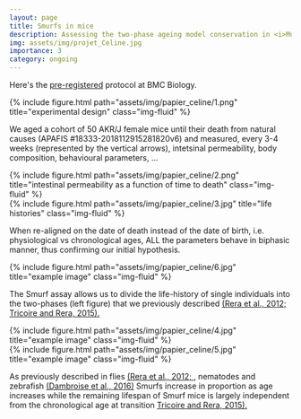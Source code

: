 ```yaml
---
layout: page
title: Smurfs in mice
description: Assessing the two-phase ageing model conservation in <i>Mus musculus</i>
img: assets/img/projet_Celine.jpg
importance: 3
category: ongoing
---
```


Here's the <a href="https://springernature.figshare.com/registered-reports_BMCB">pre-registered</a> protocol at BMC Biology. 

<div class="row">
    <div class="col-sm mt-3 mt-md-0">
        {% include figure.html path="assets/img/papier_celine/1.png" title="experimental design" class="img-fluid" %}
    </div>
</div>

We aged a cohort of 50 AKR/J female mice until their death from natural causes (APAFIS #18333-2018112915281820v6) and measured, every 3-4 weeks (represented by the vertical arrows), intetsinal permeability, body composition, behavioural parameters, ...


<div class="row">
    <div class="col-sm-4 mt-3 mt-md-0">
        {% include figure.html path="assets/img/papier_celine/2.png" title="intestinal permeability as a function of time to death" class="img-fluid" %}
    </div>
    <div class="col-sm-8 mt-3 mt-md-0">
        {% include figure.html path="assets/img/papier_celine/3.jpg" title="life histories" class="img-fluid" %}
    </div>
</div>

When re-aligned on the date of death instead of the date of birth, i.e. physiological vs chronological ages, ALL the parameters behave in biphasic manner, thus confirming our initial hypothesis.


<div class="row justify-content-sm-center">
    <div class="col-sm mt-3 mt-md-0">
        {% include figure.html path="assets/img/papier_celine/6.jpg" title="example image" class="img-fluid" %}
    </div>
</div>

The Smurf assay allows us to divide the life-history of single individuals into the two-phases (left figure) that we previously described <a href=""> (Rera et al., 2012; </a> <a href = "https://www.researchgate.net/publication/283494420_A_New_Discontinuous_2_Phases_of_Aging_Model_Lessons_from_Drosophila_melanogaster"> Tricoire and Rera, 2015).</a>


<div class="row justify-content-sm-center">
    <div class="col-sm-8 mt-3 mt-md-0">
        {% include figure.html path="assets/img/papier_celine/4.jpg" title="example image" class="img-fluid" %}
    </div>
    <div class="col-sm-4 mt-3 mt-md-0">
        {% include figure.html path="assets/img/papier_celine/5.jpg" title="example image" class="img-fluid" %}
    </div>
</div>

As previously described in flies <a href="https://www.researchgate.net/publication/233909455_Intestinal_barrier_dysfunction_links_metabolic_and_inflammatory_markers_of_aging_to_death_in_Drosophila"> (Rera et al., 2012; </a>, nematodes and zebrafish <a href="https://www.researchgate.net/publication/299338408_Two_phases_of_aging_separated_by_the_Smurf_transition_as_a_public_path_to_death"> (Dambroise et al., 2016)</a> Smurfs increase in proportion as age increases while the remaining lifespan of Smurf mice is largely independent from the chronological age at transition <a href = "https://www.researchgate.net/publication/283494420_A_New_Discontinuous_2_Phases_of_Aging_Model_Lessons_from_Drosophila_melanogaster"> Tricoire and Rera, 2015).</a></a>
